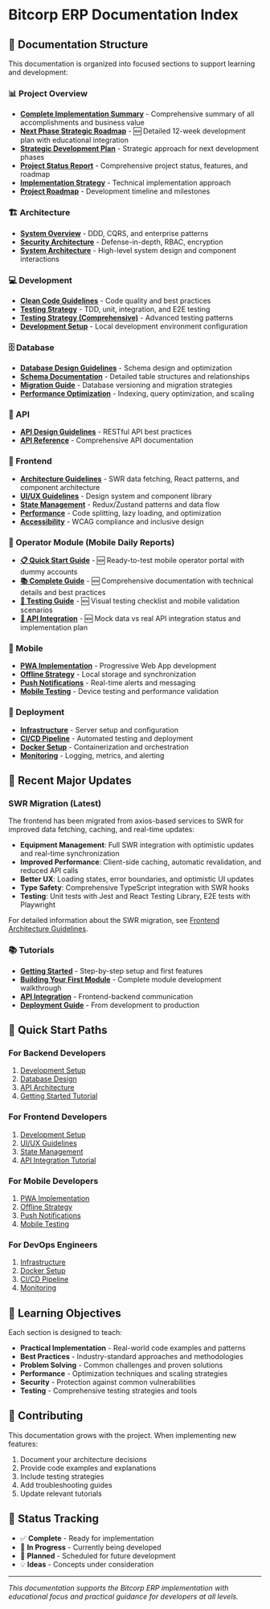# Bitcorp ERP Documentation Index

## 📁 Documentation Structure

This documentation is organized into focused sections to support learning and development:

### 📊 Project Overview
- **[Complete Implementation Summary](./COMPLETE_IMPLEMENTATION_SUMMARY.md)** - Comprehensive summary of all accomplishments and business value
- **[Next Phase Strategic Roadmap](./NEXT_PHASE_STRATEGIC_ROADMAP.md)** - 🆕 Detailed 12-week development plan with educational integration
- **[Strategic Development Plan](./NEXT_STEPS_STRATEGIC_DEVELOPMENT_PLAN.md)** - Strategic approach for next development phases
- **[Project Status Report](./PROJECT_STATUS.md)** - Comprehensive project status, features, and roadmap
- **[Implementation Strategy](./IMPLEMENTATION_STRATEGY.md)** - Technical implementation approach
- **[Project Roadmap](./PROJECT_ROADMAP.md)** - Development timeline and milestones

### 🏗️ Architecture
- **[System Overview](./architecture/system-overview.md)** - DDD, CQRS, and enterprise patterns
- **[Security Architecture](./architecture/security-architecture.md)** - Defense-in-depth, RBAC, encryption
- **[System Architecture](./architecture/system-architecture.md)** - High-level system design and component interactions

### 💻 Development
- **[Clean Code Guidelines](./development/clean-code-guidelines.md)** - Code quality and best practices
- **[Testing Strategy](./development/testing-strategy.md)** - TDD, unit, integration, and E2E testing
- **[Testing Strategy (Comprehensive)](./development/testing-strategy-comprehensive.md)** - Advanced testing patterns
- **[Development Setup](development/setup.md)** - Local development environment configuration

### 🗄️ Database
- **[Database Design Guidelines](./database/design-guidelines.md)** - Schema design and optimization
- **[Schema Documentation](./database/schema.md)** - Detailed table structures and relationships
- **[Migration Guide](./database/migrations.md)** - Database versioning and migration strategies
- **[Performance Optimization](./database/performance.md)** - Indexing, query optimization, and scaling

### 🔌 API
- **[API Design Guidelines](./api/design-guidelines.md)** - RESTful API best practices
- **[API Reference](./api/reference.md)** - Comprehensive API documentation

### 🎨 Frontend
- **[Architecture Guidelines](./frontend/architecture-guidelines.md)** - SWR data fetching, React patterns, and component architecture
- **[UI/UX Guidelines](./frontend/ui-guidelines.md)** - Design system and component library
- **[State Management](./frontend/state-management.md)** - Redux/Zustand patterns and data flow
- **[Performance](./frontend/performance.md)** - Code splitting, lazy loading, and optimization
- **[Accessibility](./frontend/accessibility.md)** - WCAG compliance and inclusive design

### 📱 Operator Module (Mobile Daily Reports)
- **[📋 Quick Start Guide](./OPERATOR_MODULE_QUICKSTART.md)** - 🆕 Ready-to-test mobile operator portal with dummy accounts
- **[📚 Complete Guide](./OPERATOR_MODULE_GUIDE.md)** - 🆕 Comprehensive documentation with technical details and best practices
- **[🧪 Testing Guide](./OPERATOR_MODULE_TESTING.md)** - 🆕 Visual testing checklist and mobile validation scenarios
- **[🔌 API Integration](./OPERATOR_MODULE_API_INTEGRATION.md)** - 🆕 Mock data vs real API integration status and implementation plan

### 📱 Mobile
- **[PWA Implementation](./mobile/pwa-implementation.md)** - Progressive Web App development
- **[Offline Strategy](./mobile/offline-strategy.md)** - Local storage and synchronization
- **[Push Notifications](./mobile/push-notifications.md)** - Real-time alerts and messaging
- **[Mobile Testing](./mobile/testing.md)** - Device testing and performance validation

### 🚀 Deployment
- **[Infrastructure](./deployment/infrastructure.md)** - Server setup and configuration
- **[CI/CD Pipeline](./deployment/cicd.md)** - Automated testing and deployment
- **[Docker Setup](./deployment/docker.md)** - Containerization and orchestration
- **[Monitoring](./deployment/monitoring.md)** - Logging, metrics, and alerting

## 🔄 Recent Major Updates

### SWR Migration (Latest)
The frontend has been migrated from axios-based services to SWR for improved data fetching, caching, and real-time updates:

- **Equipment Management**: Full SWR integration with optimistic updates and real-time synchronization
- **Improved Performance**: Client-side caching, automatic revalidation, and reduced API calls
- **Better UX**: Loading states, error boundaries, and optimistic UI updates
- **Type Safety**: Comprehensive TypeScript integration with SWR hooks
- **Testing**: Unit tests with Jest and React Testing Library, E2E tests with Playwright

For detailed information about the SWR migration, see [Frontend Architecture Guidelines](./frontend/architecture-guidelines.md).

### 📚 Tutorials
- **[Getting Started](./tutorials/getting-started.md)** - Step-by-step setup and first features
- **[Building Your First Module](./tutorials/first-module.md)** - Complete module development walkthrough
- **[API Integration](./tutorials/api-integration.md)** - Frontend-backend communication
- **[Deployment Guide](./tutorials/deployment.md)** - From development to production

## 🎯 Quick Start Paths

### For Backend Developers
1. [Development Setup](development/setup.md)
2. [Database Design](./architecture/database-design.md)
3. [API Architecture](./architecture/api-architecture.md)
4. [Getting Started Tutorial](./tutorials/getting-started.md)

### For Frontend Developers
1. [Development Setup](development/setup.md)
2. [UI/UX Guidelines](./frontend/ui-guidelines.md)
3. [State Management](./frontend/state-management.md)
4. [API Integration Tutorial](./tutorials/api-integration.md)

### For Mobile Developers
1. [PWA Implementation](./mobile/pwa-implementation.md)
2. [Offline Strategy](./mobile/offline-strategy.md)
3. [Push Notifications](./mobile/push-notifications.md)
4. [Mobile Testing](./mobile/testing.md)

### For DevOps Engineers
1. [Infrastructure](./deployment/infrastructure.md)
2. [Docker Setup](./deployment/docker.md)
3. [CI/CD Pipeline](./deployment/cicd.md)
4. [Monitoring](./deployment/monitoring.md)

## 📖 Learning Objectives

Each section is designed to teach:

- **Practical Implementation** - Real-world code examples and patterns
- **Best Practices** - Industry-standard approaches and methodologies
- **Problem Solving** - Common challenges and proven solutions
- **Performance** - Optimization techniques and scaling strategies
- **Security** - Protection against common vulnerabilities
- **Testing** - Comprehensive testing strategies and tools

## 🤝 Contributing

This documentation grows with the project. When implementing new features:

1. Document your architecture decisions
2. Provide code examples and explanations
3. Include testing strategies
4. Add troubleshooting guides
5. Update relevant tutorials

## 🔄 Status Tracking

- ✅ **Complete** - Ready for implementation
- 🚧 **In Progress** - Currently being developed
- 📝 **Planned** - Scheduled for future development
- 💡 **Ideas** - Concepts under consideration

---

*This documentation supports the Bitcorp ERP implementation with educational focus and practical guidance for developers at all levels.*
